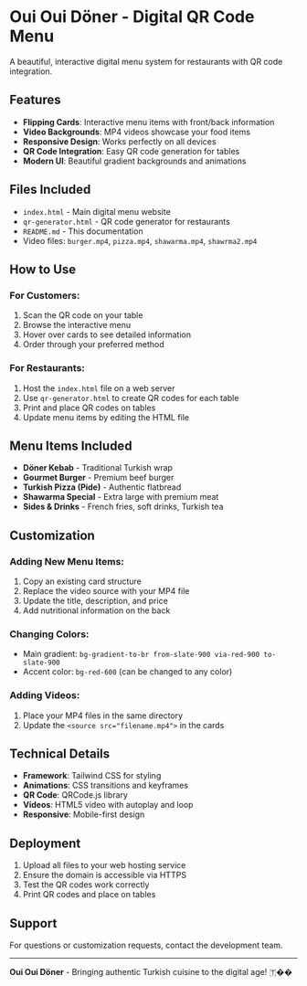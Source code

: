 # Oui Oui Döner - Digital QR Code Menu

A beautiful, interactive digital menu system for restaurants with QR code integration.

## Features

- **Flipping Cards**: Interactive menu items with front/back information
- **Video Backgrounds**: MP4 videos showcase your food items
- **Responsive Design**: Works perfectly on all devices
- **QR Code Integration**: Easy QR code generation for tables
- **Modern UI**: Beautiful gradient backgrounds and animations

## Files Included

- `index.html` - Main digital menu website
- `qr-generator.html` - QR code generator for restaurants
- `README.md` - This documentation
- Video files: `burger.mp4`, `pizza.mp4`, `shawarma.mp4`, `shawrma2.mp4`

## How to Use

### For Customers:
1. Scan the QR code on your table
2. Browse the interactive menu
3. Hover over cards to see detailed information
4. Order through your preferred method

### For Restaurants:
1. Host the `index.html` file on a web server
2. Use `qr-generator.html` to create QR codes for each table
3. Print and place QR codes on tables
4. Update menu items by editing the HTML file

## Menu Items Included

- **Döner Kebab** - Traditional Turkish wrap
- **Gourmet Burger** - Premium beef burger
- **Turkish Pizza (Pide)** - Authentic flatbread
- **Shawarma Special** - Extra large with premium meat
- **Sides & Drinks** - French fries, soft drinks, Turkish tea

## Customization

### Adding New Menu Items:
1. Copy an existing card structure
2. Replace the video source with your MP4 file
3. Update the title, description, and price
4. Add nutritional information on the back

### Changing Colors:
- Main gradient: `bg-gradient-to-br from-slate-900 via-red-900 to-slate-900`
- Accent color: `bg-red-600` (can be changed to any color)

### Adding Videos:
1. Place your MP4 files in the same directory
2. Update the `<source src="filename.mp4">` in the cards

## Technical Details

- **Framework**: Tailwind CSS for styling
- **Animations**: CSS transitions and keyframes
- **QR Code**: QRCode.js library
- **Videos**: HTML5 video with autoplay and loop
- **Responsive**: Mobile-first design

## Deployment

1. Upload all files to your web hosting service
2. Ensure the domain is accessible via HTTPS
3. Test the QR codes work correctly
4. Print QR codes and place on tables

## Support

For questions or customization requests, contact the development team.

---

**Oui Oui Döner** - Bringing authentic Turkish cuisine to the digital age! 🇹�� 